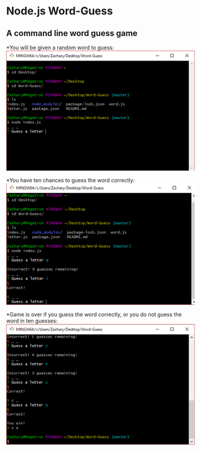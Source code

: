 # Node.js Word-Guess
## A command line word guess game

*You will be given a random word to guess:
![img](/images/word-guess-start.png)

*You have ten chances to guess the word correctly:
![img](/images/word-guess-guesses.png)

*Game is over if you guess the word correctly, or you do not guess the word in ten guesses:
![img](/images/word-guess-game-over.png)